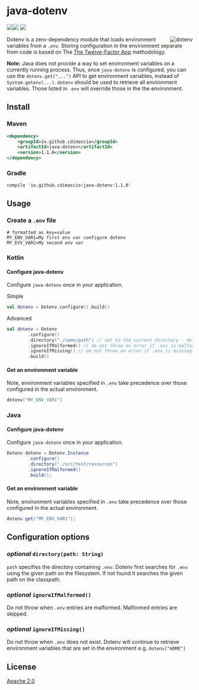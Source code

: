# java-dotenv 

![](https://img.shields.io/badge/build-passing-green.svg)![](https://img.shields.io/badge/tests-passing-green.svg) ![](https://img.shields.io/badge/license-Apache%202.0-blue.svg)

<img src="https://raw.githubusercontent.com/cdimascio/java-dotenv/master/assets/java-dotenv.png" alt="dotenv" align="right" /> 

Dotenv is a zero-dependency module that loads environment variables from a `.env`. Storing configuration in the environment separate from code is based on The [The Twelve-Factor App](http://12factor.net/config) methodology.

**Note:** Java does not provide a way to set environment variables on a currently running process. Thus, once `java-dotenv` is configured, you can use the `dotenv.get("...")` API to get environment variables, instead of `System.getenv(...)`. `dotenv`  should be used to retrieve all environment variables. Those listed in `.env` will override those in the the environment.  
## Install

### Maven 
```xml
<dependency>
    <groupId>io.github.cdimascio</groupId>
    <artifactId>java-dotenv</artifactId>
    <version>1.1.0</version>
</dependency>
```

### Gradle

```
compile 'io.github.cdimascio:java-dotenv:1.1.0'
```


## Usage

### Create a `.env` file

```dosini
# formatted as key=value
MY_ENV_VAR1=My first env var configure dotenv
MY_EVV_VAR2=My second env var
```

### Kotlin
#### Configure java-dotenv 
Configure `java-dotenv` once in your application.

Simple

```kotlin
val dotenv = Dotenv.configure().build()
```

Advanced

```kotlin
val dotenv = Dotenv
        .configure()
        .directory("./some/path") // set to the current directory - defaults to current dir
        .ignoreIfMalformed() // do not throw an error if .env is malformed
        .ignoreIfMissing() // do not throw an error if .env is missing
        .build()
```
	
#### Get an environment variable
Note, environment variables specified in `.env` take precedence over those configured in the actual environment.

```kotlin
dotenv["MY_ENV_VAR1"]
```


### Java
#### Configure java-dotenv
Configure `java-dotenv` once in your application.

```java
Dotenv dotenv = Dotenv.Instance
        .configure()
        .directory("./src/test/resources")
        .ignoreIfMalformed()
        .build();
```

#### Get an environment variable
Note, environment variables specified in `.env` take precedence over those configured in the actual environment.

```java
dotenv.get("MY_ENV_VAR1");
```

## Configuration options

### *optional* `directory(path: String)` 
`path` specifies the directory containing `.env`. Dotenv first searches for `.env` using the given path on the filesystem. If not found it searches the given path on the classpath.

### *optional* `ignoreIfMalformed()`

Do not throw when `.env` entries are malformed. Malformed entries are skipped.

### *optional* `ignoreIfMissing()` 

Do not throw when `.env` does not exist. Dotenv will continue to retrieve environment variables that are set in the environment e.g. `dotenv["HOME"]`

## License

[Apache 2.0](https://www.apache.org/licenses/LICENSE-2.0)